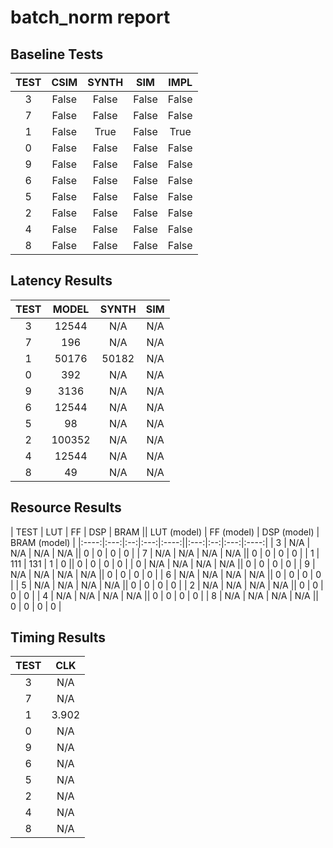 
# batch_norm report

## Baseline Tests

| TEST | CSIM | SYNTH | SIM | IMPL |
|:----:|:----:|:-----:|:---:|:----:|
| 3 | False | False | False | False | 
| 7 | False | False | False | False | 
| 1 | False | True | False | True | 
| 0 | False | False | False | False | 
| 9 | False | False | False | False | 
| 6 | False | False | False | False | 
| 5 | False | False | False | False | 
| 2 | False | False | False | False | 
| 4 | False | False | False | False | 
| 8 | False | False | False | False | 


## Latency Results

| TEST | MODEL | SYNTH | SIM |
|:----:|:-----:|:-----:|:---:|
| 3 | 12544 | N/A | N/A | 
| 7 | 196 | N/A | N/A | 
| 1 | 50176 | 50182 | N/A | 
| 0 | 392 | N/A | N/A | 
| 9 | 3136 | N/A | N/A | 
| 6 | 12544 | N/A | N/A | 
| 5 | 98 | N/A | N/A | 
| 2 | 100352 | N/A | N/A | 
| 4 | 12544 | N/A | N/A | 
| 8 | 49 | N/A | N/A | 


## Resource Results

| TEST | LUT | FF | DSP | BRAM || LUT (model) | FF (model) | DSP (model) | BRAM (model) |
|:----:|:---:|:--:|:---:|:----:||:---:|:--:|:---:|:----:|
| 3 | N/A | N/A | N/A | N/A || 0 | 0 | 0 | 0 | 
| 7 | N/A | N/A | N/A | N/A || 0 | 0 | 0 | 0 | 
| 1 | 111 | 131 | 1 | 0 || 0 | 0 | 0 | 0 | 
| 0 | N/A | N/A | N/A | N/A || 0 | 0 | 0 | 0 | 
| 9 | N/A | N/A | N/A | N/A || 0 | 0 | 0 | 0 | 
| 6 | N/A | N/A | N/A | N/A || 0 | 0 | 0 | 0 | 
| 5 | N/A | N/A | N/A | N/A || 0 | 0 | 0 | 0 | 
| 2 | N/A | N/A | N/A | N/A || 0 | 0 | 0 | 0 | 
| 4 | N/A | N/A | N/A | N/A || 0 | 0 | 0 | 0 | 
| 8 | N/A | N/A | N/A | N/A || 0 | 0 | 0 | 0 | 


## Timing Results

| TEST | CLK |
|:----:|:---:|
| 3 | N/A | 
| 7 | N/A | 
| 1 | 3.902 | 
| 0 | N/A | 
| 9 | N/A | 
| 6 | N/A | 
| 5 | N/A | 
| 2 | N/A | 
| 4 | N/A | 
| 8 | N/A | 

